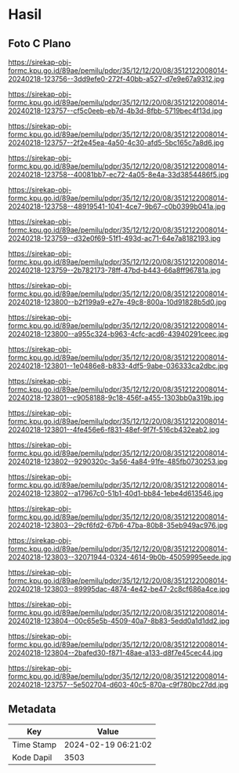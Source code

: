 # Hasil

## Foto C Plano

https://sirekap-obj-formc.kpu.go.id/89ae/pemilu/pdpr/35/12/12/20/08/3512122008014-20240218-123756--3dd9efe0-272f-40bb-a527-d7e9e67a9312.jpg

https://sirekap-obj-formc.kpu.go.id/89ae/pemilu/pdpr/35/12/12/20/08/3512122008014-20240218-123757--cf5c0eeb-eb7d-4b3d-8fbb-5719bec4f13d.jpg

https://sirekap-obj-formc.kpu.go.id/89ae/pemilu/pdpr/35/12/12/20/08/3512122008014-20240218-123757--2f2e45ea-4a50-4c30-afd5-5bc165c7a8d6.jpg

https://sirekap-obj-formc.kpu.go.id/89ae/pemilu/pdpr/35/12/12/20/08/3512122008014-20240218-123758--40081bb7-ec72-4a05-8e4a-33d3854486f5.jpg

https://sirekap-obj-formc.kpu.go.id/89ae/pemilu/pdpr/35/12/12/20/08/3512122008014-20240218-123758--48919541-1041-4ce7-9b67-c0b0399b041a.jpg

https://sirekap-obj-formc.kpu.go.id/89ae/pemilu/pdpr/35/12/12/20/08/3512122008014-20240218-123759--d32e0f69-51f1-493d-ac71-64e7a8182193.jpg

https://sirekap-obj-formc.kpu.go.id/89ae/pemilu/pdpr/35/12/12/20/08/3512122008014-20240218-123759--2b782173-78ff-47bd-b443-66a8ff96781a.jpg

https://sirekap-obj-formc.kpu.go.id/89ae/pemilu/pdpr/35/12/12/20/08/3512122008014-20240218-123800--b2f199a9-e27e-49c8-800a-10d91828b5d0.jpg

https://sirekap-obj-formc.kpu.go.id/89ae/pemilu/pdpr/35/12/12/20/08/3512122008014-20240218-123800--a955c324-b963-4cfc-acd6-43940291ceec.jpg

https://sirekap-obj-formc.kpu.go.id/89ae/pemilu/pdpr/35/12/12/20/08/3512122008014-20240218-123801--1e0486e8-b833-4df5-9abe-036333ca2dbc.jpg

https://sirekap-obj-formc.kpu.go.id/89ae/pemilu/pdpr/35/12/12/20/08/3512122008014-20240218-123801--c9058188-9c18-456f-a455-1303bb0a319b.jpg

https://sirekap-obj-formc.kpu.go.id/89ae/pemilu/pdpr/35/12/12/20/08/3512122008014-20240218-123801--4fe456e6-f831-48ef-9f7f-516cb432eab2.jpg

https://sirekap-obj-formc.kpu.go.id/89ae/pemilu/pdpr/35/12/12/20/08/3512122008014-20240218-123802--9290320c-3a56-4a84-91fe-485fb0730253.jpg

https://sirekap-obj-formc.kpu.go.id/89ae/pemilu/pdpr/35/12/12/20/08/3512122008014-20240218-123802--a17967c0-51b1-40d1-bb84-1ebe4d613546.jpg

https://sirekap-obj-formc.kpu.go.id/89ae/pemilu/pdpr/35/12/12/20/08/3512122008014-20240218-123803--29cf6fd2-67b6-47ba-80b8-35eb949ac976.jpg

https://sirekap-obj-formc.kpu.go.id/89ae/pemilu/pdpr/35/12/12/20/08/3512122008014-20240218-123803--32071944-0324-4614-9b0b-45059995eede.jpg

https://sirekap-obj-formc.kpu.go.id/89ae/pemilu/pdpr/35/12/12/20/08/3512122008014-20240218-123803--89995dac-4874-4e42-be47-2c8cf686a4ce.jpg

https://sirekap-obj-formc.kpu.go.id/89ae/pemilu/pdpr/35/12/12/20/08/3512122008014-20240218-123804--00c65e5b-4509-40a7-8b83-5edd0a1d1dd2.jpg

https://sirekap-obj-formc.kpu.go.id/89ae/pemilu/pdpr/35/12/12/20/08/3512122008014-20240218-123804--2bafed30-f871-48ae-a133-d8f7e45cec44.jpg

https://sirekap-obj-formc.kpu.go.id/89ae/pemilu/pdpr/35/12/12/20/08/3512122008014-20240218-123757--5e502704-d603-40c5-870a-c9f780bc27dd.jpg


## Metadata

| Key        | Value               |
| ---------- | ------------------- |
| Time Stamp | 2024-02-19 06:21:02 |
| Kode Dapil | 3503                |



